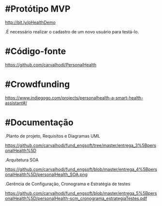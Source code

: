 # #Protótipo MVP

http://bit.ly/pHealthDemo

.É necessário realizar o cadastro de um novo usuário para testá-lo.


# #Código-fonte

https://github.com/carvalhodj/PersonalHealth

# #Crowdfunding

https://www.indiegogo.com/projects/personalhealth-a-smart-health-assistant#/

# #Documentação

.Planto de projeto, Requisitos e Diagramas UML 

https://github.com/carvalhodj/fund_engsoft/tree/master/entrega_3%5BpersonalHealth%5D

.Arquitetura SOA

https://github.com/carvalhodj/fund_engsoft/blob/master/entrega_4%5BpersonalHealth%5D/personalHealth_SOA.png

.Gerência de Configuração, Cronograma e Estratégia de testes

https://github.com/carvalhodj/fund_engsoft/blob/master/entrega_5%5BpersonalHealth%5D/personalHealth-scm_cronograma_estrategiaTestes.pdf
